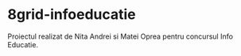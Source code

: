 # 8grid-infoeducatie
Proiectul realizat de Nita Andrei si Matei Oprea pentru concursul Info Educatie.
